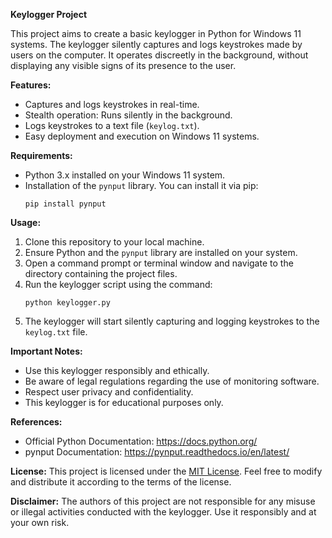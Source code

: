 **Keylogger Project**

This project aims to create a basic keylogger in Python for Windows 11 systems. The keylogger silently captures and logs keystrokes made by users on the computer. It operates discreetly in the background, without displaying any visible signs of its presence to the user.

**Features:**
- Captures and logs keystrokes in real-time.
- Stealth operation: Runs silently in the background.
- Logs keystrokes to a text file (`keylog.txt`).
- Easy deployment and execution on Windows 11 systems.

**Requirements:**
- Python 3.x installed on your Windows 11 system.
- Installation of the `pynput` library. You can install it via pip:
  ```
  pip install pynput
  ```

**Usage:**
1. Clone this repository to your local machine.
2. Ensure Python and the `pynput` library are installed on your system.
3. Open a command prompt or terminal window and navigate to the directory containing the project files.
4. Run the keylogger script using the command:
   ```
   python keylogger.py
   ```
5. The keylogger will start silently capturing and logging keystrokes to the `keylog.txt` file.

**Important Notes:**
- Use this keylogger responsibly and ethically.
- Be aware of legal regulations regarding the use of monitoring software.
- Respect user privacy and confidentiality.
- This keylogger is for educational purposes only.

**References:**
- Official Python Documentation: https://docs.python.org/
- pynput Documentation: https://pynput.readthedocs.io/en/latest/

**License:**
This project is licensed under the [MIT License](LICENSE). Feel free to modify and distribute it according to the terms of the license.

**Disclaimer:**
The authors of this project are not responsible for any misuse or illegal activities conducted with the keylogger. Use it responsibly and at your own risk.
